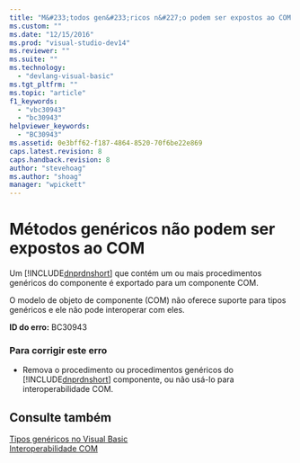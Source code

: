 ```yaml
---
title: "M&#233;todos gen&#233;ricos n&#227;o podem ser expostos ao COM | Microsoft Docs"
ms.custom: ""
ms.date: "12/15/2016"
ms.prod: "visual-studio-dev14"
ms.reviewer: ""
ms.suite: ""
ms.technology: 
  - "devlang-visual-basic"
ms.tgt_pltfrm: ""
ms.topic: "article"
f1_keywords: 
  - "vbc30943"
  - "bc30943"
helpviewer_keywords: 
  - "BC30943"
ms.assetid: 0e3bff62-f187-4864-8520-70f6be22e869
caps.latest.revision: 8
caps.handback.revision: 8
author: "stevehoag"
ms.author: "shoag"
manager: "wpickett"
---
```

# M&#233;todos gen&#233;ricos n&#227;o podem ser expostos ao COM
Um [!INCLUDE[dnprdnshort](../../csharp/getting-started/includes/dnprdnshort_md.md)] que contém um ou mais procedimentos genéricos do componente é exportado para um componente COM.  
  
 O modelo de objeto de componente \(COM\) não oferece suporte para tipos genéricos e ele não pode interoperar com eles.  
  
 **ID do erro:** BC30943  
  
### Para corrigir este erro  
  
-   Remova o procedimento ou procedimentos genéricos do [!INCLUDE[dnprdnshort](../../csharp/getting-started/includes/dnprdnshort_md.md)] componente, ou não usá\-lo para interoperabilidade COM.  
  
## Consulte também  
 [Tipos genéricos no Visual Basic](../../visual-basic/programming-guide/language-features/data-types/generic-types.md)   
 [Interoperabilidade COM](../../visual-basic/programming-guide/com-interop/index.md)